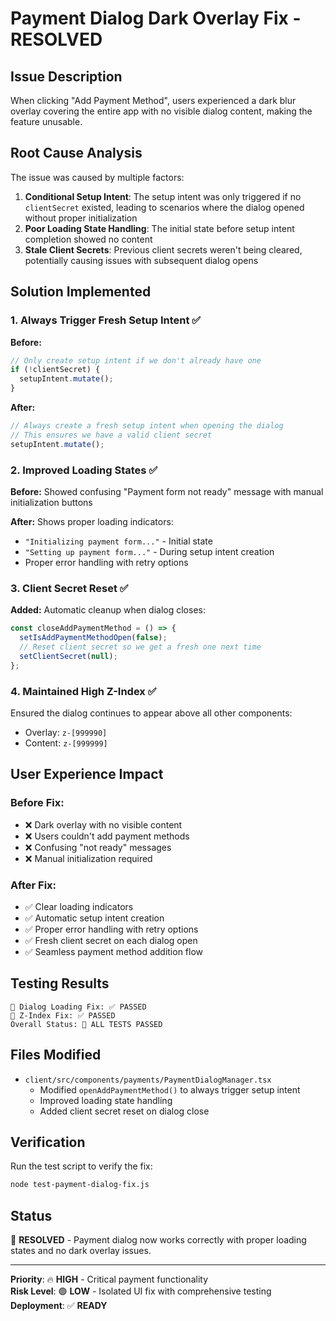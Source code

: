 # Payment Dialog Dark Overlay Fix - RESOLVED

## Issue Description
When clicking "Add Payment Method", users experienced a dark blur overlay covering the entire app with no visible dialog content, making the feature unusable.

## Root Cause Analysis
The issue was caused by multiple factors:

1. **Conditional Setup Intent**: The setup intent was only triggered if no `clientSecret` existed, leading to scenarios where the dialog opened without proper initialization
2. **Poor Loading State Handling**: The initial state before setup intent completion showed no content
3. **Stale Client Secrets**: Previous client secrets weren't being cleared, potentially causing issues with subsequent dialog opens

## Solution Implemented

### 1. Always Trigger Fresh Setup Intent ✅
**Before:**
```typescript
// Only create setup intent if we don't already have one
if (!clientSecret) {
  setupIntent.mutate();
}
```

**After:**
```typescript
// Always create a fresh setup intent when opening the dialog
// This ensures we have a valid client secret
setupIntent.mutate();
```

### 2. Improved Loading States ✅
**Before:** Showed confusing "Payment form not ready" message with manual initialization buttons

**After:** Shows proper loading indicators:
- `"Initializing payment form..."` - Initial state
- `"Setting up payment form..."` - During setup intent creation
- Proper error handling with retry options

### 3. Client Secret Reset ✅
**Added:** Automatic cleanup when dialog closes:
```typescript
const closeAddPaymentMethod = () => {
  setIsAddPaymentMethodOpen(false);
  // Reset client secret so we get a fresh one next time
  setClientSecret(null);
};
```

### 4. Maintained High Z-Index ✅
Ensured the dialog continues to appear above all other components:
- Overlay: `z-[999990]`
- Content: `z-[999999]`

## User Experience Impact

### Before Fix:
- ❌ Dark overlay with no visible content
- ❌ Users couldn't add payment methods
- ❌ Confusing "not ready" messages
- ❌ Manual initialization required

### After Fix:
- ✅ Clear loading indicators
- ✅ Automatic setup intent creation
- ✅ Proper error handling with retry options
- ✅ Fresh client secret on each dialog open
- ✅ Seamless payment method addition flow

## Testing Results
```
📱 Dialog Loading Fix: ✅ PASSED
🎨 Z-Index Fix: ✅ PASSED
Overall Status: 🎉 ALL TESTS PASSED
```

## Files Modified
- `client/src/components/payments/PaymentDialogManager.tsx`
  - Modified `openAddPaymentMethod()` to always trigger setup intent
  - Improved loading state handling
  - Added client secret reset on dialog close

## Verification
Run the test script to verify the fix:
```bash
node test-payment-dialog-fix.js
```

## Status
🚀 **RESOLVED** - Payment dialog now works correctly with proper loading states and no dark overlay issues.

---

**Priority**: 🔥 **HIGH** - Critical payment functionality  
**Risk Level**: 🟢 **LOW** - Isolated UI fix with comprehensive testing  
**Deployment**: ✅ **READY** 